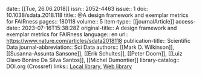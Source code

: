 date:: [[Tue, 26.06.2018]]
issn:: 2052-4463
issue:: 1
doi:: 10.1038/sdata.2018.118
title:: @A design framework and exemplar metrics for FAIRness
pages:: 180118
volume:: 5
item-type:: [[journalArticle]]
access-date:: 2023-07-16T15:38:28Z
original-title:: A design framework and exemplar metrics for FAIRness
language:: en
url:: https://www.nature.com/articles/sdata2018118
publication-title:: Scientific Data
journal-abbreviation:: Sci Data
authors:: [[Mark D. Wilkinson]], [[Susanna-Assunta Sansone]], [[Erik Schultes]], [[Peter Doorn]], [[Luiz Olavo Bonino Da Silva Santos]], [[Michel Dumontier]]
library-catalog:: DOI.org (Crossref)
links:: [Local library](zotero://select/library/items/AYSPCV44), [Web library](https://www.zotero.org/users/6520516/items/AYSPCV44)
